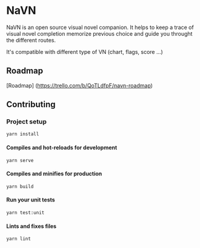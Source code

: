 # NaVN

NaVN is an open source visual novel companion. It helps to keep a trace of visual novel completion memorize previous choice and guide you throught the different routes.

It's compatible with different type of VN (chart, flags, score ...)

## Roadmap
[Roadmap] (https://trello.com/b/QoTLdfpF/navn-roadmap)

## Contributing
### Project setup
```
yarn install
```

#### Compiles and hot-reloads for development
```
yarn serve
```

#### Compiles and minifies for production
```
yarn build
```

#### Run your unit tests
```
yarn test:unit
```

#### Lints and fixes files
```
yarn lint
```
